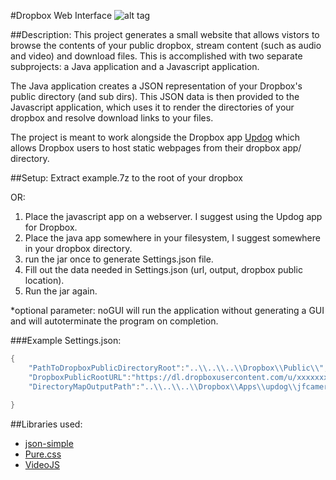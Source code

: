 #Dropbox Web Interface
![alt tag](http://jfcameron.github.io/Images/WebInterface_DirectoryExplorer/Big.png "")

##Description:
This project generates a small website that allows vistors to browse the contents of your public dropbox, stream content (such as audio and video) and download files.
This is accomplished with two separate subprojects: a Java application and a Javascript application.

The Java application creates a JSON representation of your Dropbox's public directory (and sub dirs). This JSON data is then provided to the Javascript application, which uses it to render the directories of your dropbox and resolve download links to your files.

The project is meant to work alongside the Dropbox app [Updog](https://updog.co/) which allows Dropbox users to host static webpages from their dropbox app/ directory.

##Setup:
Extract example.7z to the root of your dropbox 

OR:

1. Place the javascript app on a webserver. I suggest using the Updog app for Dropbox.
2. Place the java app somewhere in your filesystem, I suggest somewhere in your dropbox directory.
3. run the jar once to generate Settings.json file.
4. Fill out the data needed in Settings.json (url, output, dropbox public location).
5. Run the jar again.

*optional parameter: noGUI will run the application without generating a GUI and will autoterminate the program on completion.

###Example Settings.json:
```c++
{
    "PathToDropboxPublicDirectoryRoot":"..\\..\\..\\Dropbox\\Public\\",
    "DropboxPublicRootURL":"https://dl.dropboxusercontent.com/u/xxxxxxxxx/",
    "DirectoryMapOutputPath":"..\\..\\..\\Dropbox\\Apps\\updog\\jfcameron\\PublicInterfaceTEST\\"
    
}
```

##Libraries used:
* [json-simple](https://github.com/fangyidong/json-simple)
* [Pure.css](https://purecss.io/)
* [VideoJS](http://videojs.com/)